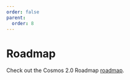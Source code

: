 ```yaml
---
order: false
parent:
  order: 8
---
```


# Roadmap

Check out the Cosmos 2.0 Roadmap [roadmap](./cosmos-hub-roadmap-2.0.md).
